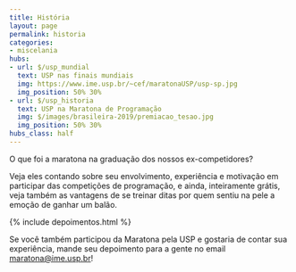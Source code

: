 ```yaml
---
title: História
layout: page
permalink: historia
categories:
- miscelania
hubs:
- url: $/usp_mundial
  text: USP nas finais mundiais
  img: https://www.ime.usp.br/~cef/maratonaUSP/usp-sp.jpg
  img_position: 50% 30%
- url: $/usp_historia
  text: USP na Maratona de Programação
  img: $/images/brasileira-2019/premiacao_tesao.jpg
  img_position: 50% 30%
hubs_class: half
---
```


O que foi a maratona na graduação dos nossos ex-competidores?  

Veja eles contando sobre seu envolvimento, experiência e motivação em participar das competições de programação, e ainda, inteiramente grátis, veja também as vantagens de se treinar ditas por quem sentiu na pele a emoção de ganhar um balão.

{% include depoimentos.html %}

Se você também participou da Maratona pela USP e gostaria de contar sua experiência, mande seu depoimento para a gente no email [maratona@ime.usp.br](mailto:maratona@ime.usp.br)!
